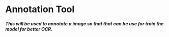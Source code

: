 # Annotation Tool

##### This will be used to annotate a image so that that can be use for train the model for better OCR.

